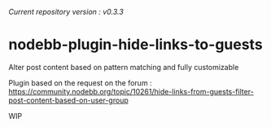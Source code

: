 _Current repository version : v0.3.3_

# nodebb-plugin-hide-links-to-guests
Alter post content based on pattern matching and fully customizable

Plugin based on the request on the forum : https://community.nodebb.org/topic/10261/hide-links-from-guests-filter-post-content-based-on-user-group

WIP
